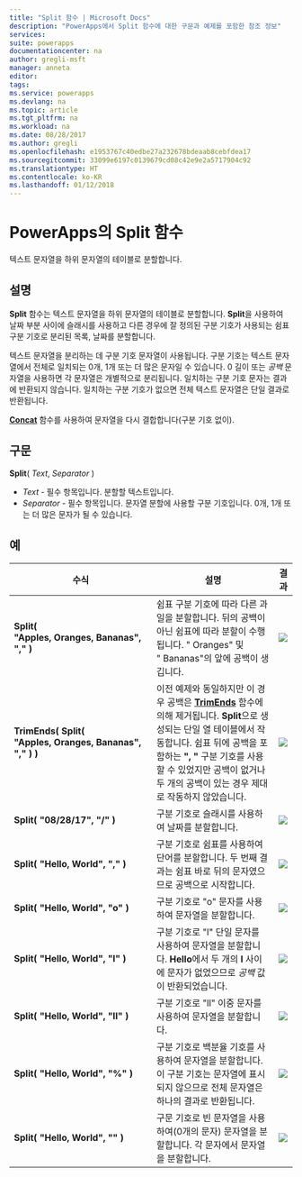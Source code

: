 ```yaml
---
title: "Split 함수 | Microsoft Docs"
description: "PowerApps에서 Split 함수에 대한 구문과 예제를 포함한 참조 정보"
services: 
suite: powerapps
documentationcenter: na
author: gregli-msft
manager: anneta
editor: 
tags: 
ms.service: powerapps
ms.devlang: na
ms.topic: article
ms.tgt_pltfrm: na
ms.workload: na
ms.date: 08/28/2017
ms.author: gregli
ms.openlocfilehash: e1953767c40edbe27a232678bdeaab8cebfdea17
ms.sourcegitcommit: 33099e6197c0139679cd08c42e9e2a5717904c92
ms.translationtype: HT
ms.contentlocale: ko-KR
ms.lasthandoff: 01/12/2018
---
```

# <a name="split-function-in-powerapps"></a>PowerApps의 Split 함수
텍스트 문자열을 하위 문자열의 테이블로 분할합니다.

## <a name="description"></a>설명
**Split** 함수는 텍스트 문자열을 하위 문자열의 테이블로 분할합니다.  **Split**을 사용하여 날짜 부분 사이에 슬래시를 사용하고 다른 경우에 잘 정의된 구분 기호가 사용되는 쉼표 구분 기호로 분리된 목록, 날짜를 분할합니다.  

텍스트 문자열을 분리하는 데 구분 기호 문자열이 사용됩니다.  구분 기호는 텍스트 문자열에서 전체로 일치되는 0개, 1개 또는 더 많은 문자일 수 있습니다.  0 길이 또는 *공백* 문자열을 사용하면 각 문자열은 개별적으로 분리됩니다.  일치하는 구분 기호 문자는 결과에 반환되지 않습니다.  일치하는 구분 기호가 없으면 전체 텍스트 문자열은 단일 결과로 반환됩니다.

**[Concat](function-concatenate.md)** 함수를 사용하여 문자열을 다시 결합합니다(구분 기호 없이).  

## <a name="syntax"></a>구문
**Split**( *Text*, *Separator* )

* *Text* - 필수 항목입니다.  분할할 텍스트입니다.
* *Separator* - 필수 항목입니다.  문자열 분할에 사용할 구분 기호입니다.  0개, 1개 또는 더 많은 문자가 될 수 있습니다.

## <a name="examples"></a>예
| 수식 | 설명 | 결과 |
| --- | --- | --- |
| **Split( "Apples,&nbsp;Oranges,&nbsp;Bananas", "," )** |쉼표 구분 기호에 따라 다른 과일을 분할합니다.  뒤의 공백이 아닌 쉼표에 따라 분할이 수행됩니다. "&nbsp;Oranges" 및 "&nbsp;Bananas"의 앞에 공백이 생깁니다. |<style> img { max-width: none; } </style> ![](media/function-split/fruit1.png) |
| **TrimEnds( Split( "Apples,&nbsp;Oranges,&nbsp;Bananas", "," ) )** |이전 예제와 동일하지만 이 경우 공백은 [**TrimEnds**](function-trim.md) 함수에 의해 제거됩니다. **Split**으로 생성되는 단일 열 테이블에서 작동합니다. 쉼표 뒤에 공백을 포함하는 **",&nbsp;"** 구분 기호를 사용할 수 있었지만 공백이 없거나 두 개의 공백이 있는 경우 제대로 작동하지 않았습니다. |<style> img { max-width: none; } </style> ![](media/function-split/fruit2.png) |
| **Split( "08/28/17", "/" )** |구분 기호로 슬래시를 사용하여 날짜를 분할합니다. |<style> img { max-width: none; } </style> ![](media/function-split/date.png) |
| **Split( "Hello,&nbsp;World", "," )** |구분 기호로 쉼표를 사용하여 단어를 분할합니다.  두 번째 결과는 쉼표 바로 뒤의 문자였으므로 공백으로 시작합니다. |<style> img { max-width: none; } </style> ![](media/function-split/comma.png) |
| **Split( "Hello,&nbsp;World", "o" )** |구분 기호로 "o" 문자를 사용하여 문자열을 분할합니다. |<style> img { max-width: none; } </style> ![](media/function-split/o.png) |
| **Split( "Hello,&nbsp;World", "l" )** |구분 기호로 "l" 단일 문자를 사용하여 문자열을 분할합니다. **Hello**에서 두 개의 **l** 사이에 문자가 없었으므로 *공백* 값이 반환되었습니다. |<style> img { max-width: none; } </style> ![](media/function-split/l.png) |
| **Split( "Hello,&nbsp;World", "ll" )** |구분 기호로 "ll" 이중 문자를 사용하여 문자열을 분할합니다. |<style> img { max-width: none; } </style> ![](media/function-split/ll.png) |
| **Split( "Hello,&nbsp;World", "%" )** |구분 기호로 백분율 기호를 사용하여 문자열을 분할합니다. 이 구분 기호는 문자열에 표시되지 않으므로 전체 문자열은 하나의 결과로 반환됩니다. |<style> img { max-width: none; } </style> ![](media/function-split/percent.png) |
| **Split( "Hello,&nbsp;World", "" )** |구문 기호로 빈 문자열을 사용하여(0개의 문자) 문자열을 분할합니다. 각 문자에서 문자열을 분할합니다. |<style> img { max-width: none; } </style> ![](media/function-split/none.png) |

